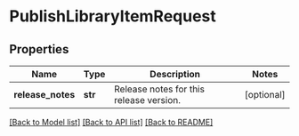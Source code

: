 # PublishLibraryItemRequest

## Properties
Name | Type | Description | Notes
------------ | ------------- | ------------- | -------------
**release_notes** | **str** | Release notes for this release version. | [optional] 

[[Back to Model list]](../README.md#documentation-for-models) [[Back to API list]](../README.md#documentation-for-api-endpoints) [[Back to README]](../README.md)


